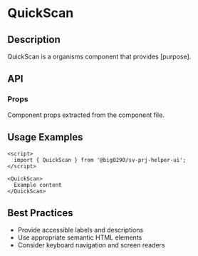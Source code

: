 # QuickScan

## Description

QuickScan is a organisms component that provides [purpose].

## API

### Props

Component props extracted from the component file.

## Usage Examples

```svelte
<script>
  import { QuickScan } from '@big0290/sv-prj-helper-ui';
</script>

<QuickScan>
  Example content
</QuickScan>
```

## Best Practices

- Provide accessible labels and descriptions
- Use appropriate semantic HTML elements
- Consider keyboard navigation and screen readers
